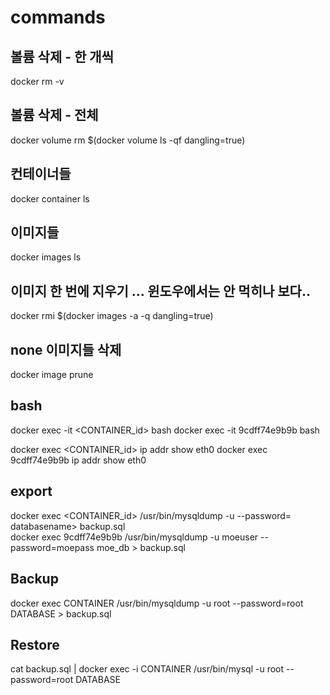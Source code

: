 # commands
## 볼륨 삭제 - 한 개씩
docker rm -v <container id or name>

## 볼륨 삭제 - 전체
docker volume rm $(docker volume ls -qf dangling=true)

## 컨테이너들
docker container ls

## 이미지들
docker images ls

## 이미지 한 번에 지우기 ... 윈도우에서는 안 먹히나 보다..
docker rmi $(docker images -a -q dangling=true)

## none 이미지들 삭제
docker image prune

## bash
docker exec -it <CONTAINER_id> bash
docker exec -it 9cdff74e9b9b bash

docker exec <CONTAINER_id> ip addr show eth0
docker exec 9cdff74e9b9b ip addr show eth0

## export
docker exec <CONTAINER_id> /usr/bin/mysqldump -u <username> --password=<yourpassword> databasename> backup.sql  
docker exec 9cdff74e9b9b /usr/bin/mysqldump -u moeuser --password=moepass moe_db > backup.sql  

## Backup
docker exec CONTAINER /usr/bin/mysqldump -u root --password=root DATABASE > backup.sql

## Restore
cat backup.sql | docker exec -i CONTAINER /usr/bin/mysql -u root --password=root DATABASE